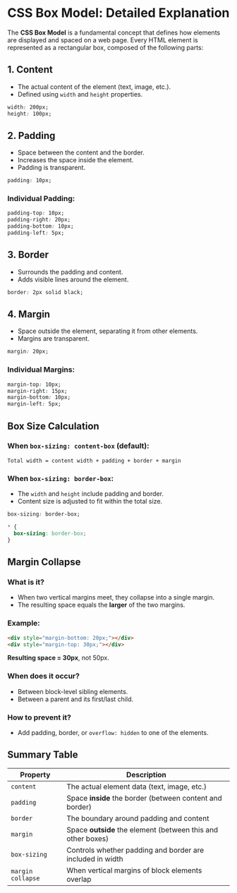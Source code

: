 # CSS Box Model: Detailed Explanation

The **CSS Box Model** is a fundamental concept that defines how elements are displayed and spaced on a web page. Every HTML element is represented as a rectangular box, composed of the following parts:

## 1. Content

* The actual content of the element (text, image, etc.).
* Defined using `width` and `height` properties.

```css
width: 200px;
height: 100px;
```

## 2. Padding

* Space between the content and the border.
* Increases the space inside the element.
* Padding is transparent.

```css
padding: 10px;
```

### Individual Padding:

```css
padding-top: 10px;
padding-right: 20px;
padding-bottom: 10px;
padding-left: 5px;
```

## 3. Border

* Surrounds the padding and content.
* Adds visible lines around the element.

```css
border: 2px solid black;
```

## 4. Margin

* Space outside the element, separating it from other elements.
* Margins are transparent.

```css
margin: 20px;
```

### Individual Margins:

```css
margin-top: 10px;
margin-right: 15px;
margin-bottom: 10px;
margin-left: 5px;
```

## Box Size Calculation

### When `box-sizing: content-box` (default):

```
Total width = content width + padding + border + margin
```

### When `box-sizing: border-box`:

* The `width` and `height` include padding and border.
* Content size is adjusted to fit within the total size.

```css
box-sizing: border-box;
```

```css
* {
  box-sizing: border-box;
}
```

## Margin Collapse

### What is it?

* When two vertical margins meet, they collapse into a single margin.
* The resulting space equals the **larger** of the two margins.

### Example:

```html
<div style="margin-bottom: 20px;"></div>
<div style="margin-top: 30px;"></div>
```

**Resulting space = 30px**, not 50px.

### When does it occur?

* Between block-level sibling elements.
* Between a parent and its first/last child.

### How to prevent it?

* Add padding, border, or `overflow: hidden` to one of the elements.

## Summary Table

| Property          | Description                                                  |
| ----------------- | ------------------------------------------------------------ |
| `content`         | The actual element data (text, image, etc.)                  |
| `padding`         | Space **inside** the border (between content and border)     |
| `border`          | The boundary around padding and content                      |
| `margin`          | Space **outside** the element (between this and other boxes) |
| `box-sizing`      | Controls whether padding and border are included in width    |
| `margin collapse` | When vertical margins of block elements overlap              |
